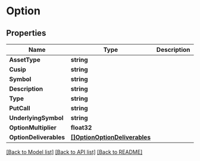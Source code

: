 # Option

## Properties

Name | Type | Description | Notes
------------ | ------------- | ------------- | -------------
**AssetType** | **string** |  | [optional] 
**Cusip** | **string** |  | [optional] 
**Symbol** | **string** |  | [optional] 
**Description** | **string** |  | [optional] 
**Type** | **string** |  | [optional] 
**PutCall** | **string** |  | [optional] 
**UnderlyingSymbol** | **string** |  | [optional] 
**OptionMultiplier** | **float32** |  | [optional] 
**OptionDeliverables** | [**[]OptionOptionDeliverables**](Option_optionDeliverables.md) |  | [optional] 

[[Back to Model list]](../README.md#documentation-for-models) [[Back to API list]](../README.md#documentation-for-api-endpoints) [[Back to README]](../README.md)


